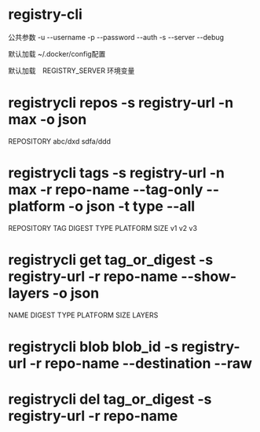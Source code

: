 # registry-cli

公共参数
-u --username
-p --password
   --auth
-s --server
   --debug

默认加载 ~/.docker/config配置


默认加载　REGISTRY_SERVER 环境变量
# registrycli repos -s registry-url -n max -o json
REPOSITORY
abc/dxd
sdfa/ddd


# registrycli tags -s registry-url  -n max -r repo-name --tag-only --platform -o json -t type --all
REPOSITORY  TAG    DIGEST   TYPE   PLATFORM SIZE
v1
v2
v3

# registrycli get tag_or_digest -s registry-url -r repo-name --show-layers -o json
NAME    DIGEST   TYPE  PLATFORM  SIZE  LAYERS


# registrycli blob blob_id -s registry-url -r repo-name --destination --raw

# registrycli del tag_or_digest -s registry-url -r repo-name

